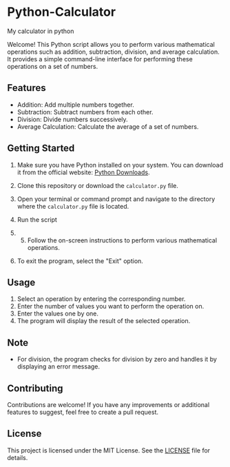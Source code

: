 # Python-Calculator
My calculator in python

Welcome! This Python script allows you to perform various mathematical operations such as addition, subtraction, division, and average calculation. It provides a simple command-line interface for performing these operations on a set of numbers.

## Features

- Addition: Add multiple numbers together.
- Subtraction: Subtract numbers from each other.
- Division: Divide numbers successively.
- Average Calculation: Calculate the average of a set of numbers.

## Getting Started

1. Make sure you have Python installed on your system. You can download it from the official website: [Python Downloads](https://www.python.org/downloads/).

2. Clone this repository or download the `calculator.py` file.

3. Open your terminal or command prompt and navigate to the directory where the `calculator.py` file is located.

4. Run the script

5. 5. Follow the on-screen instructions to perform various mathematical operations.

6. To exit the program, select the "Exit" option.

## Usage

1. Select an operation by entering the corresponding number.
2. Enter the number of values you want to perform the operation on.
3. Enter the values one by one.
4. The program will display the result of the selected operation.

## Note

- For division, the program checks for division by zero and handles it by displaying an error message.

## Contributing

Contributions are welcome! If you have any improvements or additional features to suggest, feel free to create a pull request.

## License

This project is licensed under the MIT License. See the [LICENSE](LICENSE) file for details.
